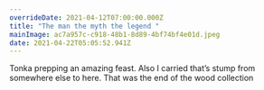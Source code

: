 ```yaml
---
overrideDate: 2021-04-12T07:00:00.000Z
title: "The man the myth the legend "
mainImage: ac7a957c-c918-48b1-8d89-4bf74bf4e01d.jpeg
date: 2021-04-22T05:05:52.941Z
---
```

Tonka prepping an amazing feast. Also I carried that’s stump from somewhere else to here. That was the end of the wood collection